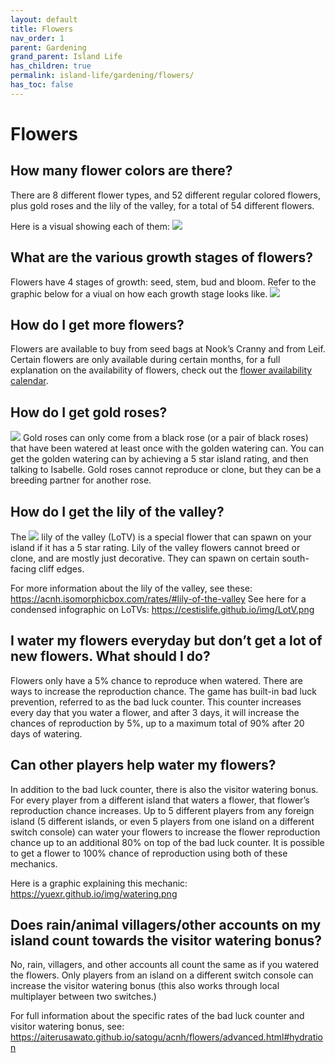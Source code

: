 ```yaml
---
layout: default
title: Flowers
nav_order: 1
parent: Gardening
grand_parent: Island Life
has_children: true
permalink: island-life/gardening/flowers/
has_toc: false
---
```


# Flowers
## How many flower colors are there?
There are 8 different flower types, and 52 different regular colored flowers, plus gold roses and the lily of the valley, for a total of 54 different flowers.

Here is a visual showing each of them: 
![](https://cestislife.github.io/img/phenotype1.png)

## What are the various growth stages of flowers?
Flowers have 4 stages of growth: seed, stem, bud and bloom. Refer to the graphic below for a viual on how each growth stage looks like.
![](https://i.imgur.com/cQQERJg.jpeg)

## How do I get more flowers?
Flowers are available to buy from seed bags at Nook’s Cranny and from Leif. Certain flowers are only available during certain months, for a full explanation on the availability of flowers, check out the [flower availability calendar](https://aiterusawato.github.io/satogu/acnh/flowers/calendar.html).

## How do I get gold roses?
<span><img src="https://cdn.acnhapi.com/latest/MenuIcon/PltGoldenRose.png" id="inv-icon"></span> Gold roses can only come from a black rose (or a pair of black roses) that have been watered at least once with the golden watering can. You can get the golden watering can by achieving a 5 star island rating, and then talking to Isabelle.  Gold roses cannot reproduce or clone, but they can be a breeding partner for another rose.

## How do I get the lily of the valley?
The <span><img src="https://cdn.acnhapi.com/latest/MenuIcon/PltSuzuran.png" id="inv-icon"></span> lily of the valley (LoTV) is a special flower that can spawn on your island if it has a 5 star rating. Lily of the valley flowers cannot breed or clone, and are mostly just decorative. They can spawn on certain south-facing cliff edges. 

For more information about the lily of the valley, see these: <https://acnh.isomorphicbox.com/rates/#lily-of-the-valley>
See here for a condensed infographic on LoTVs: <https://cestislife.github.io/img/LotV.png>

## I water my flowers everyday but don’t get a lot of new flowers. What should I do?
Flowers only have a 5% chance to reproduce when watered. There are ways to increase the reproduction chance. The game has built-in bad luck prevention, referred to as the bad luck counter. This counter increases every day that you water a flower, and after 3 days, it will increase the chances of reproduction by 5%, up to a maximum total of 90% after 20 days of watering. 

## Can other players help water my flowers?
In addition to the bad luck counter, there is also the visitor watering bonus. For every player from a different island that waters a flower, that flower’s reproduction chance increases. Up to 5 different players from any foreign island (5 different islands, or even 5 players from one island on a different switch console) can water your flowers to increase the flower reproduction chance up to an additional 80% on top of the bad luck counter. It is possible to get a flower to 100% chance of reproduction using both of these mechanics.

Here is a graphic explaining this mechanic: <https://yuexr.github.io/img/watering.png>

## Does rain/animal villagers/other accounts on my island count towards the visitor watering bonus?

No, rain, villagers, and other accounts all count the same as if you watered the flowers. Only players from an island on a different switch console can increase the visitor watering bonus (this also works through local multiplayer between two switches.)

For full information about the specific rates of the bad luck counter and visitor watering bonus, see: <https://aiterusawato.github.io/satogu/acnh/flowers/advanced.html#hydration>